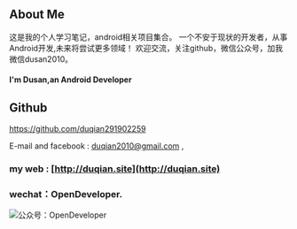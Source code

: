 About Me
---

这是我的个人学习笔记，android相关项目集合。
一个不安于现状的开发者，从事Android开发,未来将尝试更多领域！
欢迎交流，关注github，微信公众号，加我微信dusan2010。

#### I'm Dusan,an Android Developer

## Github
https://github.com/duqian291902259

E-mail and facebook :  duqian2010@gmail.com , 

### my web : [http://duqian.site](http://duqian.site)

### wechat：OpenDeveloper.

![公众号：OpenDeveloper](http://img.blog.csdn.net/20160615160100321)

<!-- more -->
